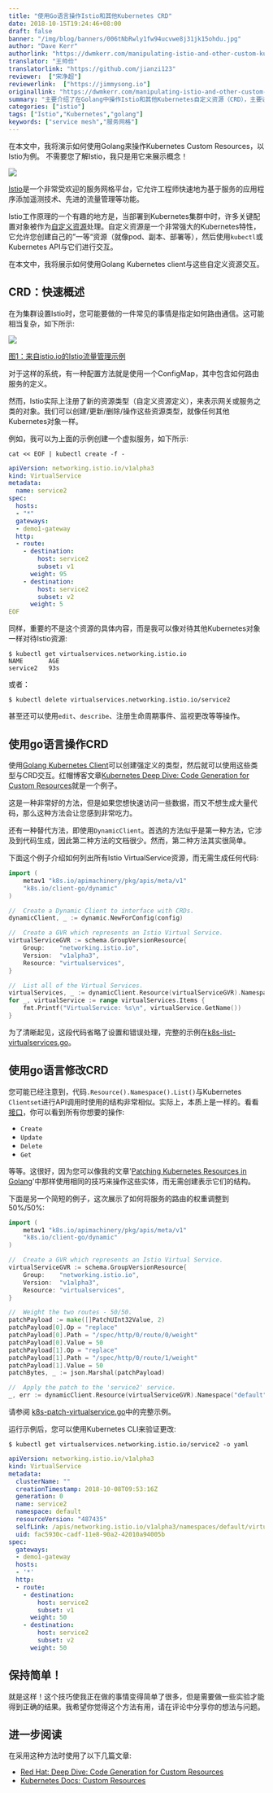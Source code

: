 ```yaml
---
title: "使用Go语言操作Istio和其他Kubernetes CRD"
date: 2018-10-15T19:24:46+08:00
draft: false
banner: "/img/blog/banners/006tNbRwly1fw94ucvwe8j31jk15ohdu.jpg"
author: "Dave Kerr"
authorlink: "https://dwmkerr.com/manipulating-istio-and-other-custom-kubernetes-resources-in-golang/"
translator: "王帅俭"
translatorlink: "https://github.com/jianzi123"
reviewer:  ["宋净超"]
reviewerlink:  ["https://jimmysong.io"]
originallink: "https://dwmkerr.com/manipulating-istio-and-other-custom-kubernetes-resources-in-golang"
summary: "主要介绍了在Golang中操作Istio和其他Kubernetes自定义资源（CRD），主要讲解了除go-client之外的另一种方法。"
categories: ["istio"]
tags: ["Istio","Kubernetes","golang"]
keywords: ["service mesh","服务网格"]
---
```


在本文中，我将演示如何使用Golang来操作Kubernetes Custom Resources，以Istio为例。 不需要您了解Istio，我只是用它来展示概念！

![](https://raw.githubusercontent.com/servicemesher/website/master/content/blog/manipulating-istio-and-other-custom-kubernetes-resources-in-golang/006tNbRwly1fw6t0va3vij30xc0es0ve.jpg)

[Istio](https://istio.io/)是一个非常受欢迎的服务网格平台，它允许工程师快速地为基于服务的应用程序添加遥测技术、先进的流量管理等功能。

Istio工作原理的一个有趣的地方是，当部署到Kubernetes集群中时，许多关键配置对象被作为[自定义资源](https://kubernetes.io/docs/concepts/extend-kubernetes/api-extension/custom-resources/)处理。自定义资源是一个非常强大的Kubernetes特性，它允许您创建自己的”一等“资源（就像pod、副本、部署等），然后使用`kubectl`或Kubernetes API与它们进行交互。

在本文中，我将展示如何使用Golang Kubernetes client与这些自定义资源交互。

## CRD：快速概述

在为集群设置Istio时，您可能要做的一件常见的事情是指定如何路由通信。这可能相当复杂，如下所示:

![](https://raw.githubusercontent.com/servicemesher/website/master/content/blog/manipulating-istio-and-other-custom-kubernetes-resources-in-golang/006tNbRwly1fw6uekpw5sj30qo0k0gne.jpg)

[图1：来自istio.io的Istio流量管理示例](https://istio.io/docs/concepts/traffic-management/)

对于这样的系统，有一种配置方法就是使用一个ConfigMap，其中包含如何路由服务的定义。

然而，Istio实际上注册了新的资源类型（自定义资源定义），来表示网关或服务之类的对象。我们可以创建/更新/删除/操作这些资源类型，就像任何其他Kubernetes对象一样。

例如，我可以为上面的示例创建一个虚拟服务，如下所示:

```shell
cat << EOF | kubectl create -f -
```

```yaml
apiVersion: networking.istio.io/v1alpha3
kind: VirtualService
metadata:
  name: service2
spec:
  hosts:
  - "*"
  gateways:
  - demo1-gateway
  http:
  - route:
    - destination:
        host: service2
        subset: v1
      weight: 95
    - destination:
        host: service2
        subset: v2
      weight: 5
EOF
```

同样，重要的不是这个资源的具体内容，而是我可以像对待其他Kubernetes对象一样对待Istio资源:

```shell
$ kubectl get virtualservices.networking.istio.io
NAME       AGE
service2   93s
```

或者：

```shell
$ kubectl delete virtualservices.networking.istio.io/service2
```

甚至还可以使用`edit`、`describe`、注册生命周期事件、监视更改等等操作。

## 使用go语言操作CRD

使用[Golang Kubernetes Client](https://github.com/kubernetes/client-go)可以创建强定义的类型，然后就可以使用这些类型与CRD交互。红帽博客文章[Kubernetes Deep Dive: Code Generation for Custom Resources](https://blog.openshift.com/kubernetes-deep-dive-code-generation-customresources/)就是一个例子。

这是一种非常好的方法，但是如果您想快速访问一些数据，而又不想生成大量代码，那么这种方法会让您感到非常吃力。

还有一种替代方法，即使用`DynamicClient`。首选的方法似乎是第一种方法，它涉及到代码生成，因此第二种方法的文档很少。然而，第二种方法其实很简单。

下面这个例子介绍如何列出所有Istio VirtualService资源，而无需生成任何代码:

```go
import (
	metav1 "k8s.io/apimachinery/pkg/apis/meta/v1"
	"k8s.io/client-go/dynamic"
)

//  Create a Dynamic Client to interface with CRDs.
dynamicClient, _ := dynamic.NewForConfig(config)

//  Create a GVR which represents an Istio Virtual Service.
virtualServiceGVR := schema.GroupVersionResource{
	Group:    "networking.istio.io",
	Version:  "v1alpha3",
	Resource: "virtualservices",
}

//  List all of the Virtual Services.
virtualServices, _ := dynamicClient.Resource(virtualServiceGVR).Namespace("default").List(metav1.ListOptions{})
for _, virtualService := range virtualServices.Items {
	fmt.Printf("VirtualService: %s\n", virtualService.GetName())
}
```

为了清晰起见，这段代码省略了设置和错误处理，完整的示例在[k8s-list-virtualservices.go](https://gist.github.com/dwmkerr/09ac0fd98595460456e17d5ef0c77667)。

## 使用go语言修改CRD

您可能已经注意到，代码`.Resource().Namespace().List()`与Kubernetes `Clientset`进行API调用时使用的结构非常相似。实际上，本质上是一样的。看看[接口](https://github.com/kubernetes/client-go/blob/master/dynamic/interface.go)，你可以看到所有你想要的操作:

- `Create`
- `Update`
- `Delete`
- `Get`

等等。这很好，因为您可以像我的文章'[Patching Kubernetes Resources in Golang](https://www.dwmkerr.com/patching-kubernetes-resources-in-golang/)'中那样使用相同的技巧来操作这些实体，而无需创建表示它们的结构。

下面是另一个简短的例子，这次展示了如何将服务的路由的权重调整到50%/50%:

```go
import (
	metav1 "k8s.io/apimachinery/pkg/apis/meta/v1"
	"k8s.io/client-go/dynamic"
)

//  Create a GVR which represents an Istio Virtual Service.
virtualServiceGVR := schema.GroupVersionResource{
	Group:    "networking.istio.io",
	Version:  "v1alpha3",
	Resource: "virtualservices",
}

//  Weight the two routes - 50/50.
patchPayload := make([]PatchUInt32Value, 2)
patchPayload[0].Op = "replace"
patchPayload[0].Path = "/spec/http/0/route/0/weight"
patchPayload[0].Value = 50
patchPayload[1].Op = "replace"
patchPayload[1].Path = "/spec/http/0/route/1/weight"
patchPayload[1].Value = 50
patchBytes, _ := json.Marshal(patchPayload)

//  Apply the patch to the 'service2' service.
_, err := dynamicClient.Resource(virtualServiceGVR).Namespace("default").Patch("service2", types.JSONPatchType, patchBytes)
```

请参阅 [k8s-patch-virtualservice.go](https://gist.github.com/dwmkerr/7332888e092156ce8ce4ea551b0c321f)中的完整示例。

运行示例后，您可以使用Kubernetes CLI来验证更改:

```shell
$ kubectl get virtualservices.networking.istio.io/service2 -o yaml
```

```yaml
apiVersion: networking.istio.io/v1alpha3
kind: VirtualService
metadata:
  clusterName: ""
  creationTimestamp: 2018-10-08T09:53:16Z
  generation: 0
  name: service2
  namespace: default
  resourceVersion: "487435"
  selfLink: /apis/networking.istio.io/v1alpha3/namespaces/default/virtualservices/service2
  uid: fac5930c-cadf-11e8-90a2-42010a94005b
spec:
  gateways:
  - demo1-gateway
  hosts:
  - '*'
  http:
  - route:
    - destination:
        host: service2
        subset: v1
      weight: 50
    - destination:
        host: service2
        subset: v2
      weight: 50
```

## 保持简单！

就是这样！这个技巧使我正在做的事情变得简单了很多，但是需要做一些实验才能得到正确的结果。我希望你觉得这个方法有用，请在评论中分享你的想法与问题。

## 进一步阅读

在采用这种方法时使用了以下几篇文章:

- [Red Hat: Deep Dive: Code Generation for Custom Resources](https://blog.openshift.com/kubernetes-deep-dive-code-generation-customresources/)
- [Kubernetes Docs: Custom Resources](https://kubernetes.io/docs/concepts/extend-kubernetes/api-extension/custom-resources/)
